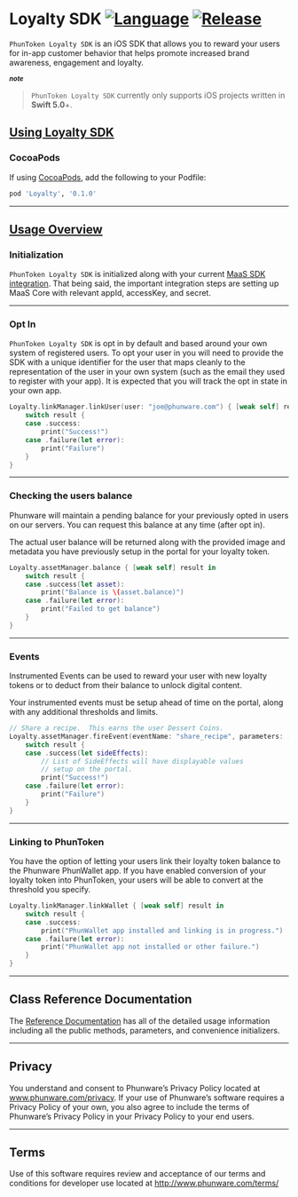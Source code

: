 Loyalty SDK [![Language](https://img.shields.io/badge/Swift-5.0-%234c20f0.svg)]() [![Release](https://img.shields.io/badge/Release-0.1.0-%234c20f0.svg)]()
=====

`PhunToken Loyalty SDK` is an iOS SDK that allows you to reward your users for in-app customer behavior that helps promote increased brand awareness, engagement and loyalty.

***<sub>note</sub>*** <br/>
> `PhunToken Loyalty SDK` currently only supports iOS projects written in **Swift 5.0**+.

## [Using Loyalty SDK](#installation)

### **CocoaPods**

If using [CocoaPods](https://cocoapods.org/), add the following to your Podfile:

```ruby
pod 'Loyalty', '0.1.0'
```

***
## [Usage Overview](#usage-overview)

### **Initialization**
`PhunToken Loyalty SDK` is initialized along with your current [MaaS SDK integration](https://github.com/phunware/maas-core-ios-sdk).  That being said, the important integration steps are setting up MaaS Core with relevant appId, accessKey, and secret.

***
### **Opt In**
`PhunToken Loyalty SDK` is opt in by default and based around your own system of registered users.  To opt your user in you will need to provide the SDK with a unique identifier for the user that maps cleanly to the representation of the user in your own system (such as the email they used to register with your app). It is expected that you will track the opt in state in your own app.


```swift
Loyalty.linkManager.linkUser(user: "joe@phunware.com") { [weak self] result in
    switch result {
    case .success:
        print("Success!")
    case .failure(let error):
        print("Failure")
    }
}
```

***
### **Checking the users balance**

Phunware will maintain a pending balance for your previously opted in users on our servers.  You can request this balance at any time (after opt in).

The actual user balance will be returned along with the provided image and metadata you have previously setup in the portal for your loyalty token.

```swift
Loyalty.assetManager.balance { [weak self] result in
    switch result {
    case .success(let asset):
        print("Balance is \(asset.balance)")
    case .failure(let error):
        print("Failed to get balance")
    }
}
```

***
### **Events**
Instrumented Events can be used to reward your user with new loyalty tokens or to deduct from their balance to unlock digital content.

Your instrumented events must be setup ahead of time on the portal, along with any additional thresholds and limits.


```swift
// Share a recipe.  This earns the user Dessert Coins.
Loyalty.assetManager.fireEvent(eventName: "share_recipe", parameters: ["donut"]) { [weak self] result in
    switch result {
    case .success(let sideEffects):
        // List of SideEffects will have displayable values
        // setup on the portal.
        print("Success!")
    case .failure(let error):
        print("Failure")
    }
}
```

***
### **Linking to PhunToken**
You have the option of letting your users link their loyalty token balance to the Phunware PhunWallet app.  If you have enabled conversion of your loyalty token into PhunToken, your users will be able to convert at the threshold you specify.

```swift
Loyalty.linkManager.linkWallet { [weak self] result in
    switch result {
    case .success:
        print("PhunWallet app installed and linking is in progress.")
    case .failure(let error):
        print("PhunWallet app not installed or other failure.")
    }
}
```

***
<a id="class"></a>
## Class Reference Documentation
The [Reference Documentation](https://phunware.github.io/maas-loyalty-sdk-ios) has all of the detailed usage information including all the public methods, parameters, and convenience initializers.

***
<a id="privacy"></a>
## Privacy
You understand and consent to Phunware’s Privacy Policy located at www.phunware.com/privacy. If your use of Phunware’s software requires a Privacy Policy of your own, you also agree to include the terms of Phunware’s Privacy Policy in your Privacy Policy to your end users.
***
<a id="terms"></a>
## Terms
Use of this software requires review and acceptance of our terms and conditions for developer use located at http://www.phunware.com/terms/
